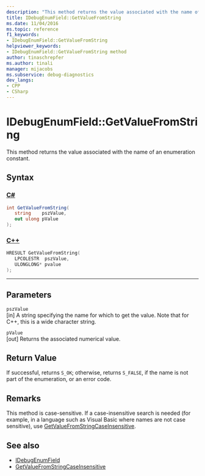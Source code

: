 ```yaml
---
description: "This method returns the value associated with the name of an enumeration constant."
title: IDebugEnumField::GetValueFromString
ms.date: 11/04/2016
ms.topic: reference
f1_keywords:
- IDebugEnumField::GetValueFromString
helpviewer_keywords:
- IDebugEnumField::GetValueFromString method
author: tinaschrepfer
ms.author: tinali
manager: mijacobs
ms.subservice: debug-diagnostics
dev_langs:
- CPP
- CSharp
---
```

# IDebugEnumField::GetValueFromString

This method returns the value associated with the name of an enumeration constant.

## Syntax

### [C#](#tab/csharp)
```csharp
int GetValueFromString(
   string    pszValue,
   out ulong pValue
);
```
### [C++](#tab/cpp)
```cpp
HRESULT GetValueFromString(
   LPCOLESTR  pszValue,
   ULONGLONG* pvalue
);
```
---

## Parameters
`pszValue`\
[in] A string specifying the name for which to get the value. Note that for C++, this is a wide character string.

`pValue`\
[out] Returns the associated numerical value.

## Return Value
 If successful, returns `S_OK`; otherwise, returns `S_FALSE`, if the name is not part of the enumeration, or an error code.

## Remarks
 This method is case-sensitive. If a case-insensitive search is needed (for example, in a language such as Visual Basic where names are not case sensitive), use [GetValueFromStringCaseInsensitive](../../../extensibility/debugger/reference/idebugenumfield-getvaluefromstringcaseinsensitive.md).

## See also
- [IDebugEnumField](../../../extensibility/debugger/reference/idebugenumfield.md)
- [GetValueFromStringCaseInsensitive](../../../extensibility/debugger/reference/idebugenumfield-getvaluefromstringcaseinsensitive.md)

